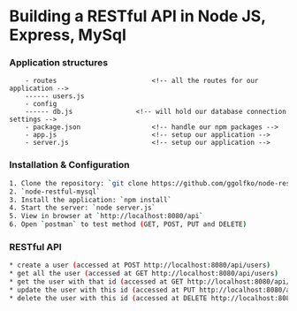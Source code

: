 # Building a RESTful API in Node JS, Express, MySql### Application structures```    - routes                        <!-- all the routes for our application -->    ------ users.js        - config    ------ db.js                <!-- will hold our database connection settings -->    - package.json                  <!-- handle our npm packages -->    - app.js                        <!-- setup our application -->    - server.js                     <!-- setup our application -->```### Installation & Configuration```bash1. Clone the repository: `git clone https://github.com/ggolfko/node-restful-mysql.git`2. `node-restful-mysql`3. Install the application: `npm install`4. Start the server: `node server.js`5. View in browser at `http://localhost:8080/api`6. Open `postman` to test method (GET, POST, PUT and DELETE)```### RESTful API```bash* create a user (accessed at POST http://localhost:8080/api/users)* get all the user (accessed at GET http://localhost:8080/api/users)* get the user with that id (accessed at GET http://localhost:8080/api/users/:user_id)* update the user with this id (accessed at PUT http://localhost:8080/api/users/:user_id)* delete the user with this id (accessed at DELETE http://localhost:8080/api/users/:user_id)```